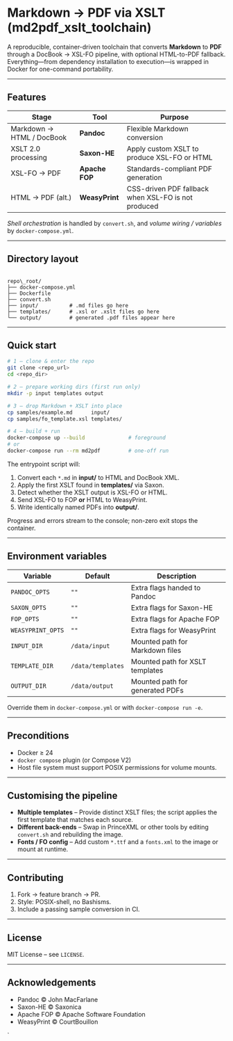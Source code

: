 # Markdown → PDF via XSLT (md2pdf_xslt_toolchain)

A reproducible, container-driven toolchain that converts **Markdown** to **PDF** through a DocBook → XSL-FO pipeline, with optional HTML-to-PDF fallback.  
Everything—from dependency installation to execution—is wrapped in Docker for one-command portability.

---

## Features

| Stage | Tool | Purpose |
|-------|------|---------|
| Markdown → HTML / DocBook | **Pandoc** | Flexible Markdown conversion |
| XSLT 2.0 processing       | **Saxon-HE** | Apply custom XSLT to produce XSL-FO or HTML |
| XSL-FO → PDF              | **Apache FOP** | Standards-compliant PDF generation |
| HTML → PDF (alt.)         | **WeasyPrint** | CSS-driven PDF fallback when XSL-FO is not produced |

*Shell orchestration* is handled by `convert.sh`, and *volume wiring / variables* by `docker-compose.yml`.

---

## Directory layout

```

repo\_root/
├── docker-compose.yml
├── Dockerfile
├── convert.sh
├── input/          # .md files go here
├── templates/      # .xsl or .xslt files go here
└── output/         # generated .pdf files appear here

````

---

## Quick start

```bash
# 1 – clone & enter the repo
git clone <repo_url>
cd <repo_dir>

# 2 – prepare working dirs (first run only)
mkdir -p input templates output

# 3 – drop Markdown + XSLT into place
cp samples/example.md      input/
cp samples/fo_template.xsl templates/

# 4 – build + run
docker-compose up --build              # foreground
# or
docker-compose run --rm md2pdf         # one-off run
````

The entrypoint script will:

1. Convert each `*.md` in **input/** to HTML and DocBook XML.
2. Apply the first XSLT found in **templates/** via Saxon.
3. Detect whether the XSLT output is XSL-FO or HTML.
4. Send XSL-FO to FOP **or** HTML to WeasyPrint.
5. Write identically named PDFs into **output/**.

Progress and errors stream to the console; non-zero exit stops the container.

---

## Environment variables

| Variable          | Default           | Description                     |
| ----------------- | ----------------- | ------------------------------- |
| `PANDOC_OPTS`     | `""`              | Extra flags handed to Pandoc    |
| `SAXON_OPTS`      | `""`              | Extra flags for Saxon-HE        |
| `FOP_OPTS`        | `""`              | Extra flags for Apache FOP      |
| `WEASYPRINT_OPTS` | `""`              | Extra flags for WeasyPrint      |
| `INPUT_DIR`       | `/data/input`     | Mounted path for Markdown files |
| `TEMPLATE_DIR`    | `/data/templates` | Mounted path for XSLT templates |
| `OUTPUT_DIR`      | `/data/output`    | Mounted path for generated PDFs |

Override them in `docker-compose.yml` or with `docker-compose run -e`.

---

## Preconditions

* Docker ≥ 24
* `docker compose` plugin (or Compose V2)
* Host file system must support POSIX permissions for volume mounts.

---

## Customising the pipeline

* **Multiple templates** – Provide distinct XSLT files; the script applies the first template that matches each source.
* **Different back-ends** – Swap in PrinceXML or other tools by editing `convert.sh` and rebuilding the image.
* **Fonts / FO config** – Add custom `*.ttf` and a `fonts.xml` to the image or mount at runtime.

---

## Contributing

1. Fork → feature branch → PR.
2. Style: POSIX-shell, no Bashisms.
3. Include a passing sample conversion in CI.

---

## License

MIT License – see `LICENSE`.

---

## Acknowledgements

* Pandoc © John MacFarlane
* Saxon-HE © Saxonica
* Apache FOP © Apache Software Foundation
* WeasyPrint © CourtBouillon

`
